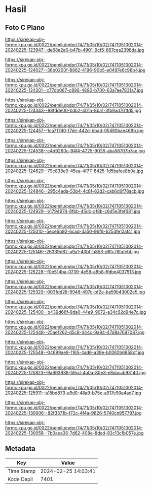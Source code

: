 # Hasil

## Foto C Plano

https://sirekap-obj-formc.kpu.go.id/0022/pemilu/pdpr/74/71/05/10/02/7471051002014-20240225-123947--de68e2a0-b47b-4901-9cf5-867cea2398da.jpg

https://sirekap-obj-formc.kpu.go.id/0022/pemilu/pdpr/74/71/05/10/02/7471051002014-20240225-124027--36b0200f-8862-4196-90b5-e0497e6c96b4.jpg

https://sirekap-obj-formc.kpu.go.id/0022/pemilu/pdpr/74/71/05/10/02/7471051002014-20240225-124201--c77db067-c896-4890-b700-63a7ee7831a7.jpg

https://sirekap-obj-formc.kpu.go.id/0022/pemilu/pdpr/74/71/05/10/02/7471051002014-20240225-124343--88fdde00-0db2-401a-8ba1-3fb9ad701fd5.jpg

https://sirekap-obj-formc.kpu.go.id/0022/pemilu/pdpr/74/71/05/10/02/7471051002014-20240225-124457--1ca71740-f7de-442d-bbad-05480bae469b.jpg

https://sirekap-obj-formc.kpu.go.id/0022/pemilu/pdpr/74/71/05/10/02/7471051002014-20240225-124538--c4d9260c-94f4-4725-9026-aba58707b7ae.jpg

https://sirekap-obj-formc.kpu.go.id/0022/pemilu/pdpr/74/71/05/10/02/7471051002014-20240225-124629--79c838e9-45ea-4f77-8425-1d5bafee8b0a.jpg

https://sirekap-obj-formc.kpu.go.id/0022/pemilu/pdpr/74/71/05/10/02/7471051002014-20240225-124846--295c4ada-53b4-4c8f-82d2-cab6d6f78acb.jpg

https://sirekap-obj-formc.kpu.go.id/0022/pemilu/pdpr/74/71/05/10/02/7471051002014-20240225-124929--b1794974-8fbb-45dc-af8b-c6d5e3fef681.jpg

https://sirekap-obj-formc.kpu.go.id/0022/pemilu/pdpr/74/71/05/10/02/7471051002014-20240225-125010--5ece6b92-6cad-4a50-96f8-6253fe12af41.jpg

https://sirekap-obj-formc.kpu.go.id/0022/pemilu/pdpr/74/71/05/10/02/7471051002014-20240225-125146--26339d62-a9a1-40bf-b853-d6fc78fafebf.jpg

https://sirekap-obj-formc.kpu.go.id/0022/pemilu/pdpr/74/71/05/10/02/7471051002014-20240225-125228--f0e514ba-0739-4e58-a8b8-ffdbe4037513.jpg

https://sirekap-obj-formc.kpu.go.id/0022/pemilu/pdpr/74/71/05/10/02/7471051002014-20240225-125320--003fdd28-9948-497c-bf2e-ba59b43002e5.jpg

https://sirekap-obj-formc.kpu.go.id/0022/pemilu/pdpr/74/71/05/10/02/7471051002014-20240225-125400--b439d66f-9da0-44e9-9072-a34c62d94e7c.jpg

https://sirekap-obj-formc.kpu.go.id/0022/pemilu/pdpr/74/71/05/10/02/7471051002014-20240225-125449--25aef262-d5c8-444c-9a84-47d8a7697087.jpg

https://sirekap-obj-formc.kpu.go.id/0022/pemilu/pdpr/74/71/05/10/02/7471051002014-20240225-125548--04699ae9-1165-4ad6-a39e-b0060b6858cf.jpg

https://sirekap-obj-formc.kpu.go.id/0022/pemilu/pdpr/74/71/05/10/02/7471051002014-20240225-125823--9a693938-59cd-4a0a-80e3-e8dacab93140.jpg

https://sirekap-obj-formc.kpu.go.id/0022/pemilu/pdpr/74/71/05/10/02/7471051002014-20240225-125911--a15bd873-a9d0-48a9-b75e-a917e90a4ad7.jpg

https://sirekap-obj-formc.kpu.go.id/0022/pemilu/pdpr/74/71/05/10/02/7471051002014-20240225-130006--82f3371b-f72c-4f4a-9826-5740cb957797.jpg

https://sirekap-obj-formc.kpu.go.id/0022/pemilu/pdpr/74/71/05/10/02/7471051002014-20240225-130058--7b0aea36-7d62-408e-8dad-83c13c1b057e.jpg


## Metadata

| Key        | Value               |
| ---------- | ------------------- |
| Time Stamp | 2024-02-25 14:03:41 |
| Kode Dapil | 7401                |



